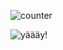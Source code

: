 
![counter](https://profile-counter.glitch.me/gboehl/count.svg)

![yäääy!](https://i.pinimg.com/originals/90/6a/d9/906ad9a5dc4ed6ee65fd1b03d63e1663.gif)

<!---
[![gboehl's github stats](https://github-readme-stats.vercel.app/api?username=gboehl)](https://github.com/anuraghazra/github-readme-stats)
--->
